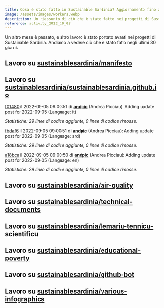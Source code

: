 ```yaml
---
title: Cosa è stato fatto in Sustainable Sardinia? Aggiornamento fino all 3 Ottobre 2022
image: /assets/images/workers.webp
description: Un riassunto di ciò che è stato fatto nei progetti di Sustainable Sardinia nello scorso mese.
reference: activity_2022_10_03
---
```


Un altro mese è passato, e altro lavoro è stato portato avanti nei progetti di Sustainable Sardinia. Andiamo a vedere ciò che è stato fatto negli ultimi 30 giorni:

## Lavoro su [sustainablesardinia/manifesto](https://github.com/sustainablesardinia/manifesto)

## Lavoro su [sustainablesardinia/sustainablesardinia.github.io](https://github.com/sustainablesardinia/sustainablesardinia.github.io)

[f01480](https://github.com/sustainablesardinia/sustainablesardinia.github.io/commit/f014801397633c50458f4fe1c5d956e08ef6184f) il 2022-09-05 09:00:51 di **[andpic](https://github.com/andpic)** (Andrea Picciau): Adding update post for 2022-09-05 (Language: it)

_Statistiche: 29 linee di codice aggiunte, 0 linee di codice rimosse_.

[fbdaf6](https://github.com/sustainablesardinia/sustainablesardinia.github.io/commit/fbdaf6e95f9fa5feb1c1985ae6a6a9f90d2cf120) il 2022-09-05 09:00:51 di **[andpic](https://github.com/andpic)** (Andrea Picciau): Adding update post for 2022-09-05 (Language: srd)

_Statistiche: 29 linee di codice aggiunte, 0 linee di codice rimosse_.

[a18bca](https://github.com/sustainablesardinia/sustainablesardinia.github.io/commit/a18bca168477ce475995fcaf01dbae967a67bb80) il 2022-09-05 09:00:50 di **[andpic](https://github.com/andpic)** (Andrea Picciau): Adding update post for 2022-09-05 (Language: en)

_Statistiche: 29 linee di codice aggiunte, 0 linee di codice rimosse_.

## Lavoro su [sustainablesardinia/air-quality](https://github.com/sustainablesardinia/air-quality)

## Lavoro su [sustainablesardinia/technical-documents](https://github.com/sustainablesardinia/technical-documents)

## Lavoro su [sustainablesardinia/lemariu-tennicu-scientificu](https://github.com/sustainablesardinia/lemariu-tennicu-scientificu)

## Lavoro su [sustainablesardinia/educational-poverty](https://github.com/sustainablesardinia/educational-poverty)

## Lavoro su [sustainablesardinia/github-bot](https://github.com/sustainablesardinia/github-bot)

## Lavoro su [sustainablesardinia/various-infographics](https://github.com/sustainablesardinia/various-infographics)

